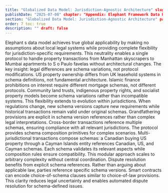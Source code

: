 ```yaml
---
title: "Globalized Data Model: Jurisdiction-Agnostic Architecture" slug: "globalized-data-model-jurisdiction-agnostic-architecture"
publishDate: "2025-07-08" chapter: "Appendix: Elephant Framework Data Relationship Layer"
section: "Globalized Data Model: Jurisdiction-Agnostic Architecture" parentSlug: "appendix-elephant-framework-data-relationship-layer"
order: 7 toc: true
description: "" draft: false
---
```

Elephant s data model achieves true global applicability by making no assumptions about local legal systems while providing complete flexibility for jurisdiction-specific requirements. This neutrality enables a single protocol to handle property transactions from Manhattan skyscrapers to Mumbai apartments to S o Paulo favelas without architectural changes.
The key insight: legal differences are schema variations, not protocol modifications. US property ownership differs from UK leasehold systems in schema definitions, not fundamental architecture. Islamic finance prohibitions on interest require different mortgage schemas, not different protocols. Community land trusts, indigenous property rights, and socialist property models become schema variations rather than incompatible systems.
This flexibility extends to evolution within jurisdictions. When regulations change, new schema versions capture new requirements while historical transactions remain valid under original schemas. Grandfathering provisions are explicit in schema version references rather than complex legal interpretations. Cross-border transactions reference multiple schemas, ensuring compliance with all relevant jurisdictions.
The protocol provides schema composition primitives for complex scenarios. Multi-jurisdictional transactions compose schemas: a Canadian buying US property through a Cayman Islands entity references Canadian, US, and Cayman schemas. Each schema validates its relevant aspects while composition rules ensure compatibility. This modular approach scales to arbitrary complexity without central coordination.
Dispute resolution benefits from explicit schema references. Rather than arguing about applicable law, parties reference specific schema versions. Smart contracts can encode choice-of-schema clauses similar to choice-of-law provisions. This clarity reduces legal uncertainty and enables automated dispute resolution for schema-defined issues.